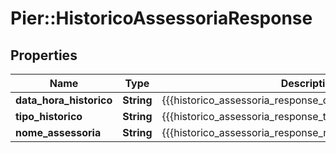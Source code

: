 # Pier::HistoricoAssessoriaResponse

## Properties
Name | Type | Description | Notes
------------ | ------------- | ------------- | -------------
**data_hora_historico** | **String** | {{{historico_assessoria_response_data_hora_historico_value}}} | [optional] 
**tipo_historico** | **String** | {{{historico_assessoria_response_tipo_historico_value}}} | [optional] 
**nome_assessoria** | **String** | {{{historico_assessoria_response_nome_assessoria_value}}} | [optional] 


